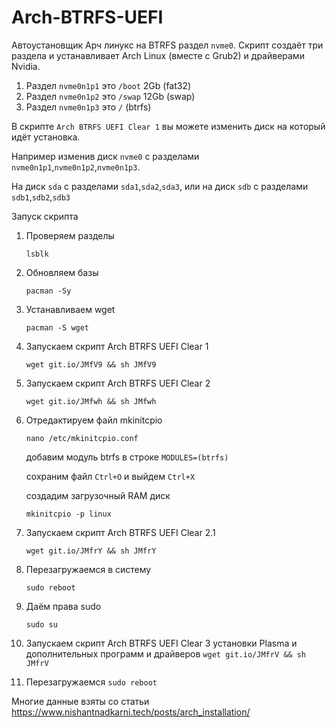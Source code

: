 # Arch-BTRFS-UEFI

Автоустановщик Арч линукс на BTRFS раздел `nvme0`.
Скрипт создаёт три раздела и устанавливает Arch Linux (вместе с Grub2) и драйверами Nvidia.
1. Раздел `nvme0n1p1` это `/boot` 2Gb (fat32)
2. Раздел `nvme0n1p2` это `/swap` 12Gb (swap)
3. Раздел `nvme0n1p3` это `/` (btrfs)

В скрипте `Arch BTRFS UEFI Clear 1` вы можете изменить диск на который идёт установка.

Например изменив диск `nvme0` с разделами `nvme0n1p1`,`nvme0n1p2`,`nvme0n1p3`.

На диск `sda` с разделами `sda1`,`sda2`,`sda3`, или на диск `sdb` с разделами `sdb1`,`sdb2`,`sdb3`

Запуск скрипта
1. Проверяем разделы

   `lsblk`
3. Обновляем базы

   `pacman -Sy`
4. Устанавливаем wget

   `pacman -S wget`
5. Запускаем скрипт Arch BTRFS UEFI Clear 1

   `wget git.io/JMfV9 && sh JMfV9`
5. Запускаем скрипт Arch BTRFS UEFI Clear 2

   `wget git.io/JMfwh && sh JMfwh`
6. Отредактируем файл mkinitcpio

   `nano /etc/mkinitcpio.conf`
   
   добавим модуль btrfs в строке `MODULES=(btrfs)`
   
   сохраним файл `Ctrl+O` и выйдем `Ctrl+X`
   
   cоздадим загрузочный RAM диск
   
   `mkinitcpio -p linux`
7. Запускаем скрипт Arch BTRFS UEFI Clear 2.1

   `wget git.io/JMfrY && sh JMfrY`
8. Перезагружаемся в систему

   `sudo reboot`
9. Даём права sudo

   `sudo su`
10. Запускаем скрипт Arch BTRFS UEFI Clear 3 установки Plasma и дополнительных программ и драйверов
`wget git.io/JMfrV && sh JMfrV`
   
11. Перезагружаемся
`sudo reboot`

Многие данные взяты со статьи https://www.nishantnadkarni.tech/posts/arch_installation/
